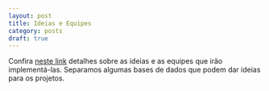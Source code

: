 ```yaml
---
layout: post
title: Ideias e Equipes
category: posts
draft: true
---
```


Confira [neste link](https://docs.google.com/spreadsheets/d/1LYWcRcQ6nIp2wMNaEyCLfpdz5xlswKEkiW7zuVZMbCw/edit?usp=sharing)  detalhes sobre as ideias e as equipes que irão implementá-las.
Separamos algumas bases de dados que podem dar ideias para os projetos.
